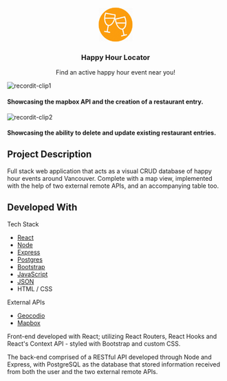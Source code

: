 <br />
<p align="center">
  <a href="https://github.com/taherfa/Happy-Hour-Web-App">
    <img src="client/public/cheers.png" alt="Logo" width="80" height="80">
  </a>

  <h3 align="center">Happy Hour Locator</h3>

  <p align="center">
    Find an active happy hour event near you!
    <br />
  </p>
</p>

![recordit-clip1](https://user-images.githubusercontent.com/53185030/93166070-edbb4d00-f6da-11ea-855b-afbde9bb9497.gif)
#### Showcasing the mapbox API and the creation of a restaurant entry.

![recordit-clip2](https://user-images.githubusercontent.com/53185030/93166141-1c392800-f6db-11ea-8f80-6e4409f5bc87.gif)
#### Showcasing the ability to delete and update existing restaurant entries.


## Project Description

Full stack web application that acts as a visual CRUD database of happy hour events around Vancouver. Complete with a map view, implemented with the help of two external remote APIs, and an accompanying table too.

## Developed With

Tech Stack
* [React](https://reactjs.org/)
* [Node](https://nodejs.org/en/)
* [Express](https://expressjs.com/)
* [Postgres](https://www.postgresql.org/)
* [Bootstrap](https://getbootstrap.com)
* [JavaScript](https://www.javascript.com/)
* [JSON](https://www.json.org/json-en.html)
* HTML / CSS

External APIs
* [Geocodio](https://www.geocod.io/)
* [Mapbox](https://www.mapbox.com/)

Front-end developed with React; utilizing React Routers, React Hooks and React's Context API - styled with Bootstrap and custom CSS.

The back-end comprised of a RESTful API developed through Node and Express, with PostgreSQL as the database that stored
information received from both the user and the two external remote APIs.

